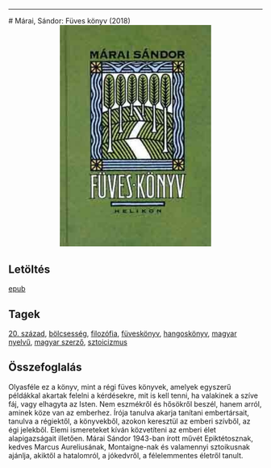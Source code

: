 <hr/>
# <a name="id_1419">Márai, Sándor: Füves könyv (2018)</a>
<center><img src="https://github.com/BercziSandor/calibre_lib/raw/main/main/Marai%2C%20Sandor/Fuves%20konyv%20%281419%29/cover.jpg" alt="cover" width="300"/></center>

## Letöltés
[epub](https://github.com/BercziSandor/calibre_lib/raw/main/main/Marai%2C%20Sandor/Fuves%20konyv%20%281419%29/Fuves%20konyv%20-%20Marai%2C%20Sandor.epub)

## Tagek
[20. század](https://github.com/berczisandor/calibre_lib/blob/main/main/_tags/20.%20sz%c3%a1zad.md), [bölcsesség](https://github.com/berczisandor/calibre_lib/blob/main/main/_tags/b%c3%b6lcsess%c3%a9g.md), [filozófia](https://github.com/berczisandor/calibre_lib/blob/main/main/_tags/filoz%c3%b3fia.md), [füveskönyv](https://github.com/berczisandor/calibre_lib/blob/main/main/_tags/f%c3%bcvesk%c3%b6nyv.md), [hangoskönyv](https://github.com/berczisandor/calibre_lib/blob/main/main/_tags/hangosk%c3%b6nyv.md), [magyar nyelvű](https://github.com/berczisandor/calibre_lib/blob/main/main/_tags/magyar%20nyelv%c5%b1.md), [magyar szerző](https://github.com/berczisandor/calibre_lib/blob/main/main/_tags/magyar%20szerz%c5%91.md), [sztoicizmus](https://github.com/berczisandor/calibre_lib/blob/main/main/_tags/sztoicizmus.md)

## Összefoglalás
<div>
<p>Olyasféle ez a könyv, mint a régi füves könyvek, amelyek egyszerű példákkal akartak felelni a kérdésekre, mit is kell tenni, ha valakinek a szíve fáj, vagy elhagyta az Isten. Nem eszmékről és hősökről beszél, hanem arról, aminek köze van az emberhez. Írója tanulva akarja tanítani embertársait, tanulva a régiektől, a könyvekből, azokon keresztül az emberi szívből, az égi jelekből. Elemi ismereteket kíván közvetíteni az emberi élet alapigazságait illetően. Márai Sándor 1943-ban írott művét Epiktétosznak, kedves Marcus Aureliusának, Montaigne-nak és valamennyi sztoikusnak ajánlja, akiktől a hatalomról, a jókedvről, a félelemmentes életről tanult.</p></div>



